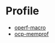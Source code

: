 # Profile

* [operf-macro](https://github.com/OCamlPro/operf-macro)
* [ocp-memprof](http://memprof.typerex.org/)